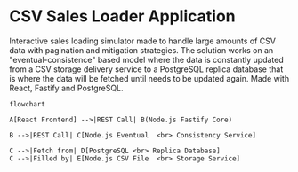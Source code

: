 # CSV Sales Loader Application

Interactive sales loading simulator made to handle large amounts of CSV data with pagination and mitigation strategies. The solution works on an "eventual-consistence" based model where the data is constantly updated from a CSV storage delivery service to a PostgreSQL replica database that is where the data will be fetched until needs to be updated again. Made with React, Fastify and PostgreSQL.

```mermaid
flowchart

A[React Frontend] -->|REST Call| B(Node.js Fastify Core)

B -->|REST Call| C[Node.js Eventual  <br> Consistency Service]

C -->|Fetch from| D[PostgreSQL <br> Replica Database]
C -->|Filled by| E[Node.js CSV File  <br> Storage Service]
```
